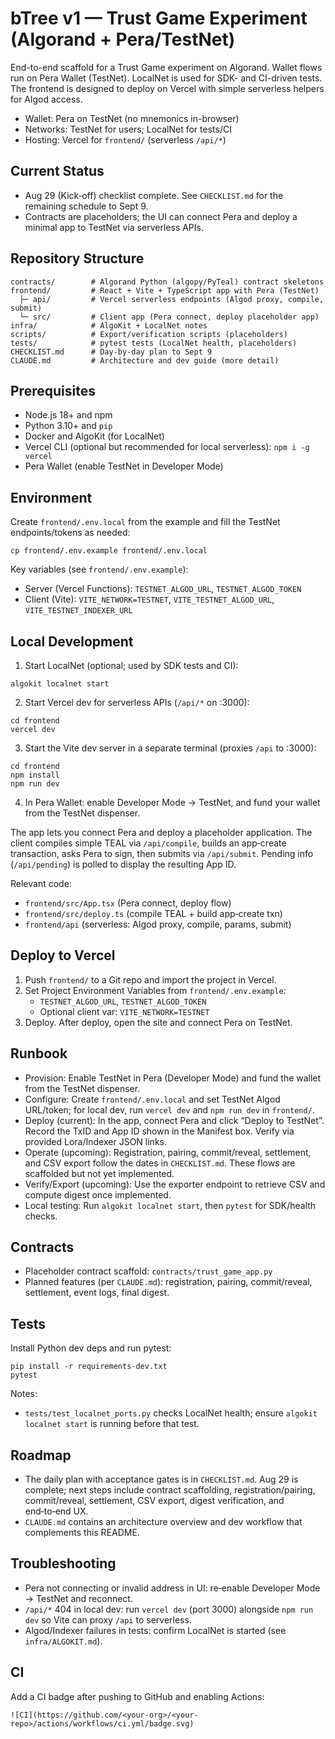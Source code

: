 # bTree v1 — Trust Game Experiment (Algorand + Pera/TestNet)

End-to-end scaffold for a Trust Game experiment on Algorand. Wallet flows run on Pera Wallet (TestNet). LocalNet is used for SDK- and CI-driven tests. The frontend is designed to deploy on Vercel with simple serverless helpers for Algod access.

- Wallet: Pera on TestNet (no mnemonics in-browser)
- Networks: TestNet for users; LocalNet for tests/CI
- Hosting: Vercel for `frontend/` (serverless `/api/*`) 

## Current Status
- Aug 29 (Kick‑off) checklist complete. See `CHECKLIST.md` for the remaining schedule to Sept 9.
- Contracts are placeholders; the UI can connect Pera and deploy a minimal app to TestNet via serverless APIs.

## Repository Structure
```
contracts/        # Algorand Python (algopy/PyTeal) contract skeletons
frontend/         # React + Vite + TypeScript app with Pera (TestNet)
  ├─ api/         # Vercel serverless endpoints (Algod proxy, compile, submit)
  └─ src/         # Client app (Pera connect, deploy placeholder app)
infra/            # AlgoKit + LocalNet notes
scripts/          # Export/verification scripts (placeholders)
tests/            # pytest tests (LocalNet health, placeholders)
CHECKLIST.md      # Day-by-day plan to Sept 9
CLAUDE.md         # Architecture and dev guide (more detail)
```

## Prerequisites
- Node.js 18+ and npm
- Python 3.10+ and `pip`
- Docker and AlgoKit (for LocalNet)
- Vercel CLI (optional but recommended for local serverless): `npm i -g vercel`
- Pera Wallet (enable TestNet in Developer Mode)

## Environment
Create `frontend/.env.local` from the example and fill the TestNet endpoints/tokens as needed:

```
cp frontend/.env.example frontend/.env.local
```

Key variables (see `frontend/.env.example`):
- Server (Vercel Functions): `TESTNET_ALGOD_URL`, `TESTNET_ALGOD_TOKEN`
- Client (Vite): `VITE_NETWORK=TESTNET`, `VITE_TESTNET_ALGOD_URL`, `VITE_TESTNET_INDEXER_URL`

## Local Development
1) Start LocalNet (optional; used by SDK tests and CI):
```
algokit localnet start
```

2) Start Vercel dev for serverless APIs (`/api/*` on :3000):
```
cd frontend
vercel dev
```

3) Start the Vite dev server in a separate terminal (proxies `/api` to :3000):
```
cd frontend
npm install
npm run dev
```

4) In Pera Wallet: enable Developer Mode → TestNet, and fund your wallet from the TestNet dispenser.

The app lets you connect Pera and deploy a placeholder application. The client compiles simple TEAL via `/api/compile`, builds an app‑create transaction, asks Pera to sign, then submits via `/api/submit`. Pending info (`/api/pending`) is polled to display the resulting App ID.

Relevant code:
- `frontend/src/App.tsx` (Pera connect, deploy flow)
- `frontend/src/deploy.ts` (compile TEAL + build app‑create txn)
- `frontend/api` (serverless: Algod proxy, compile, params, submit)

## Deploy to Vercel
1) Push `frontend/` to a Git repo and import the project in Vercel.
2) Set Project Environment Variables from `frontend/.env.example`:
   - `TESTNET_ALGOD_URL`, `TESTNET_ALGOD_TOKEN`
   - Optional client var: `VITE_NETWORK=TESTNET`
3) Deploy. After deploy, open the site and connect Pera on TestNet.

## Runbook
- Provision: Enable TestNet in Pera (Developer Mode) and fund the wallet from the TestNet dispenser.
- Configure: Create `frontend/.env.local` and set TestNet Algod URL/token; for local dev, run `vercel dev` and `npm run dev` in `frontend/`.
- Deploy (current): In the app, connect Pera and click “Deploy to TestNet”. Record the TxID and App ID shown in the Manifest box. Verify via provided Lora/Indexer JSON links.
- Operate (upcoming): Registration, pairing, commit/reveal, settlement, and CSV export follow the dates in `CHECKLIST.md`. These flows are scaffolded but not yet implemented.
- Verify/Export (upcoming): Use the exporter endpoint to retrieve CSV and compute digest once implemented.
- Local testing: Run `algokit localnet start`, then `pytest` for SDK/health checks.

## Contracts
- Placeholder contract scaffold: `contracts/trust_game_app.py`
- Planned features (per `CLAUDE.md`): registration, pairing, commit/reveal, settlement, event logs, final digest.

## Tests
Install Python dev deps and run pytest:
```
pip install -r requirements-dev.txt
pytest
```
Notes:
- `tests/test_localnet_ports.py` checks LocalNet health; ensure `algokit localnet start` is running before that test.

## Roadmap
- The daily plan with acceptance gates is in `CHECKLIST.md`. Aug 29 is complete; next steps include contract scaffolding, registration/pairing, commit/reveal, settlement, CSV export, digest verification, and end‑to‑end UX.
- `CLAUDE.md` contains an architecture overview and dev workflow that complements this README.

## Troubleshooting
- Pera not connecting or invalid address in UI: re‑enable Developer Mode → TestNet and reconnect.
- `/api/*` 404 in local dev: run `vercel dev` (port 3000) alongside `npm run dev` so Vite can proxy `/api` to serverless.
- Algod/Indexer failures in tests: confirm LocalNet is started (see `infra/ALGOKIT.md`).

## CI
Add a CI badge after pushing to GitHub and enabling Actions:
```
![CI](https://github.com/<your-org>/<your-repo>/actions/workflows/ci.yml/badge.svg)
```
